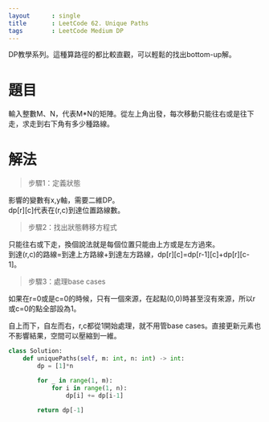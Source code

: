 ```yaml
---
layout      : single
title       : LeetCode 62. Unique Paths
tags 		: LeetCode Medium DP
---
```

DP教學系列。這種算路徑的都比較直觀，可以輕鬆的找出bottom-up解。

# 題目
輸入整數M、N，代表M*N的矩陣。從左上角出發，每次移動只能往右或是往下走，求走到右下角有多少種路線。

# 解法

>步驟1：定義狀態  

影響的變數有x,y軸，需要二維DP。  
dp[r][c]代表在(r,c)到達位置路線數。

>步驟2：找出狀態轉移方程式  

只能往右或下走，換個說法就是每個位置只能由上方或是左方過來。  
到達(r,c)的路線=到達上方路線+到達左方路線，dp[r][c]=dp[r-1][c]+dp[r][c-1]。

>步驟3：處理base cases

如果在r=0或是c=0的時候，只有一個來源，在起點(0,0)時甚至沒有來源，所以r或c=0的點全部設為1。

自上而下，自左而右，r,c都從1開始處理，就不用管base cases。直接更新元素也不影響結果，空間可以壓縮到一維。

```python
class Solution:
    def uniquePaths(self, m: int, n: int) -> int:
        dp = [1]*n

        for _ in range(1, m):
            for i in range(1, n):
                dp[i] += dp[i-1]

        return dp[-1]
```
